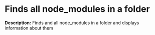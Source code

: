 # Finds all node_modules in a folder

**Description:** Finds and all node_modules in a folder and displays information about them


